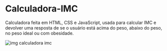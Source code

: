 # Calculadora-IMC
Calculadora feita em HTML, CSS e JavaScript, usada para calcular IMC e devolver uma resposta de se o usuário está acima do peso, abaixo do peso, no peso ideal ou com obesidade.
<div style="display: inline_block">
  <img align="center" alt="img calculadora imc" src="https://cdn.discordapp.com/attachments/685653472640630836/1006261379168227489/298252970_458706019239294_9093346898488805139_n.jpg" >
</div>
